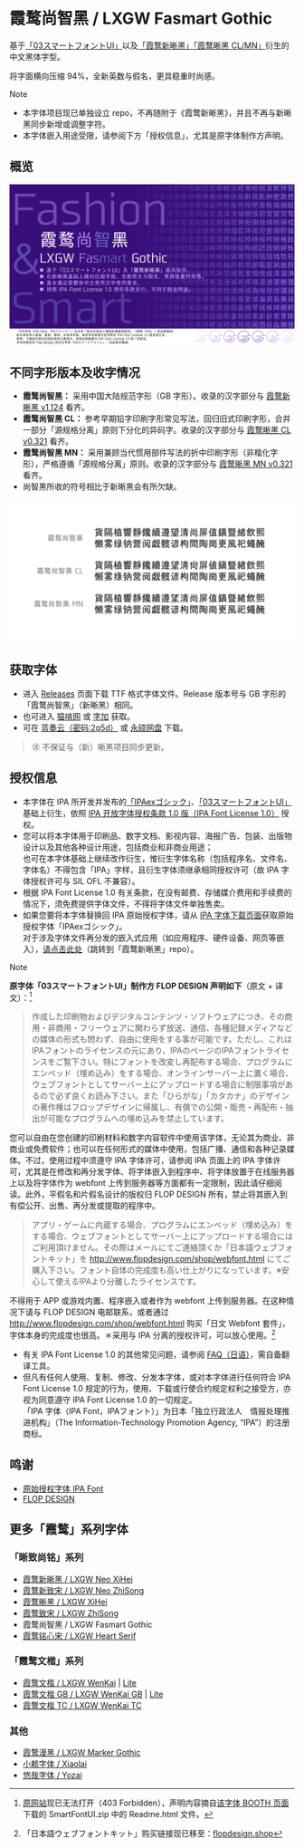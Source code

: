 # 霞鹜尚智黑 / LXGW Fasmart Gothic
基于[「03スマートフォントUI」](https://www.flopdesign.com/freefont/smartfont.html)以及[「霞鹜新晰黑」](https://github.com/lxgw/LxgwNeoXiHei)[「霞鹜晰黑 CL/MN」](https://github.com/lxgw/LxgwXiHei)衍生的中文黑体字型。

将字面横向压缩 94%，全新英数与假名，更具稳重时尚感。

> [!NOTE]
> - 本字体项目现已单独设立 repo，不再随附于《霞鹜新晰黑》，并且不再与新晰黑同步新增或调整字符。
> - 本字体嵌入用途受限，请参阅下方「授权信息」，尤其是原字体制作方声明。

## 概览
![](documentation/fasmart-1.png)
## 不同字形版本及收字情况
- **霞鹜尚智黑：** 采用中国大陆规范字形（GB 字形）。收录的汉字部分与 [霞鹜新晰黑 v1.124](https://github.com/lxgw/LxgwNeoXiHei/releases/tag/v1.124) 看齐。
- **霞鹜尚智黑 CL：** 参考早期铅字印刷字形常见写法，回归旧式印刷字形，合并一部分「源规格分离」原则下分化的异码字。收录的汉字部分与 [霞鹜晰黑 CL v0.321](https://github.com/lxgw/LxgwXiHei/releases/tag/v0.321) 看齐。
- **霞鹜尚智黑 MN：** 采用兼顾当代惯用部件写法的折中印刷字形（非楷化字形），严格遵循「源规格分离」原则。收录的汉字部分与 [霞鹜晰黑 MN v0.321](https://github.com/lxgw/LxgwXiHei/releases/tag/v0.321) 看齐。
- 尚智黑所收的符号相比于新晰黑会有所欠缺。

![](documentation/fasmart-2.png)
## 获取字体
- 进入 [Releases](https://github.com/lxgw/LxgwFasmartGothic/releases) 页面下载 TTF 格式字体文件。Release 版本号与 GB 字形的「霞鹜尚智黑」（新晰黑）相同。
- 也可进入 [猫啃网](https://www.maoken.com/freefonts/10610.html) 或 [字加](https://www.zijia.com.cn/6531.html) 获取。
- 可在 [蓝奏云（密码:2q5d）](https://lxgw.lanzouv.com/b02seu58yd) 或 [永硕网盘](http://lxgw.ysepan.com/) 下载。

> ㊟ 不保证与（新）晰黑项目同步更新。
## 授权信息
- 本字体在 IPA 所开发并发布的[「IPAexゴシック」](https://moji.or.jp/ipafont)、[「03スマートフォントUI」](https://www.flopdesign.com/freefont/smartfont.html) 基础上衍生，依照 [IPA 开放字体授权条款 1.0 版（IPA Font License 1.0）](https://opensource.org/licenses/IPA/) 授权。
- 您可以将本字体用于印刷品、数字文档、影视内容、海报广告、包装、出版物设计以及其他各种设计用途，包括商业和非商业用途；  
  也可在本字体基础上继续改作衍生，惟衍生字体名称（包括程序名、文件名、字体名）不得包含「IPA」字样，且衍生字体须继承相同授权许可（故 IPA 字体授权许可与 SIL OFL 不兼容）。
- 根据 IPA Font License 1.0 有关条款，在没有邮费、存储媒介费用和手续费的情况下，须免费提供字体文件，不得将字体文件单独售卖。
- 如果您要将本字体替换回 IPA 原始授权字体，请从 [IPA 字体下载页面](https://moji.or.jp/ipafont/ipafontdownload)获取原始授权字体「IPAexゴシック」。  
  对于涉及字体文件再分发的嵌入式应用（如应用程序、硬件设备、网页等嵌入），[请点击此处](https://github.com/lxgw/LxgwNeoXiHei/blob/main/documentation/embedding_instructions.md)（跳转到「霞鹜新晰黑」repo）。
> [!Note]
> **原字体「03スマートフォントUI」制作方 FLOP DESIGN 声明如下**（原文 + 译文）：[^1]
> > 作成した印刷物およびデジタルコンテンツ・ソフトウェアにつき、その商用・非商用・フリーウェアに関わらず放送、通信、各種記録メディアなどの媒体の形式も問わず、自由に使用をする事が可能です。ただし、これはIPAフォントのライセンスの元にあり、IPAのページのIPAフォントライセンスをご覧下さい。特にフォントを改変し再配布する場合、プログラムにエンベッド（埋め込み）をする場合、オンラインサーバー上に置く場合、ウェブフォントとしてサーバー上にアップロードする場合に制限事項があるので必ず良くお読み下さい。また「ひらがな」「カタカナ」のデザインの著作権はフロップデザインに帰属し、有償での公開・販売・再配布・抽出が可能なプログラムへの埋め込みを禁止しています。
> 
> 您可以自由在您创建的印刷材料和数字内容软件中使用该字体，无论其为商业、非商业或免费软件；也可以在任何形式的媒体中使用，包括广播、通信和各种记录媒体。不过，使用过程中须遵守 IPA 字体许可，请参阅 IPA 页面上的 IPA 字体许可，尤其是在修改和再分发字体、将字体嵌入到程序中、将字体放置于在线服务器上以及将字体作为 webfont 上传到服务器等方面都有一定限制，因此请仔细阅读。此外，平假名和片假名设计的版权归 FLOP DESIGN 所有，禁止将其嵌入到有偿公开、出售、再分发或提取的程序中。
> 
> > アプリ・ゲームに内蔵する場合、プログラムにエンベッド（埋め込み）をする場合、ウェブフォントとしてサーバー上にアップロードする場合にはご利用頂けません。その際はメールにてご連絡頂くか「日本語ウェブフォントキット」を http://www.flopdesign.com/shop/webfont.html にてご購入下さい。フォント自体の完成度も高い仕上がりになっています。※安心して使えるIPAより分離したライセンスです。
> 
> 不得用于 APP 或游戏内置、程序嵌入或者作为 webfont 上传到服务器。在这种情况下请与 FLOP DESIGN 电邮联系，或者通过 http://www.flopdesign.com/shop/webfont.html 购买「日文 Webfont 套件」，字体本身的完成度也很高。＊采用与 IPA 分离的授权许可，可以放心使用。[^2]
- 有关 IPA Font License 1.0 的其他常见问题，请参阅 [FAQ（日语）](https://moji.or.jp/ipafont/faq/)，需自备翻译工具。
- 但凡有任何人使用、复制、修改、分发本字体，或对本字体进行任何符合 IPA Font License 1.0 规定的行为，使用、下载或行使合约规定权利之接受方，亦视为同意遵守 IPA Font License 1.0 的一切规定。  
  「IPA 字体（IPA Font，IPAフォント）」为日本「独立行政法人　情报处理推进机构」（The Information-Technology Promotion Agency, “IPA”）的注册商标。
## 鸣谢
- [原始授权字体 IPA Font](https://moji.or.jp/ipafont)
- [FLOP DESIGN](https://flopdesign.shop)
## 更多「霞鹜」系列字体
### 「晰致尚铭」系列
- [霞鹜新晰黑 / LXGW Neo XiHei](https://github.com/lxgw/LxgwNeoXiHei)
- [霞鹜新致宋 / LXGW Neo ZhiSong](https://github.com/lxgw/LxgwNeoZhiSong)
- [霞鹜晰黑 / LXGW XiHei](https://github.com/lxgw/LxgwXiHei)
- [霞鹜致宋 / LXGW ZhiSong](https://github.com/lxgw/LxgwZhiSong)
- 霞鹜尚智黑 / LXGW Fasmart Gothic
- [霞鹜铭心宋 / LXGW Heart Serif](https://github.com/lxgw/LxgwHeartSerif)
### 「霞鹜文楷」系列
- [霞鹜文楷 / LXGW WenKai](https://github.com/lxgw/LxgwWenKai) | [Lite](https://github.com/lxgw/LxgwWenKai-Lite)
- [霞鹜文楷 GB / LXGW WenKai GB](https://github.com/lxgw/LxgwWenKaiGB) | [Lite](https://github.com/lxgw/LxgwWenKaiGB-Lite)
- [霞鹜文楷 TC / LXGW WenKai TC](https://github.com/lxgw/LxgwWenKaiTC)
### 其他
- [霞鹜漫黑 / LXGW Marker Gothic](https://github.com/lxgw/LxgwMarkerGothic)
- [小赖字体 / Xiaolai](https://github.com/lxgw/kose-font)
- [悠哉字体 / Yozai](https://github.com/lxgw/yozai-font)

[^1]: [原网站](https://www.flopdesign.com/freefont/smartfont.html)现已无法打开（403 Forbidden），声明内容摘自[该字体 BOOTH 页面](https://flopdesign.booth.pm/items/2296502)下载的 SmartFontUI.zip 中的 Readme.html 文件。
[^2]: 「日本語ウェブフォントキット」购买链接现已移至：[flopdesign.shop](https://flopdesign.shop/items/5c209279687024785ef1b976)
